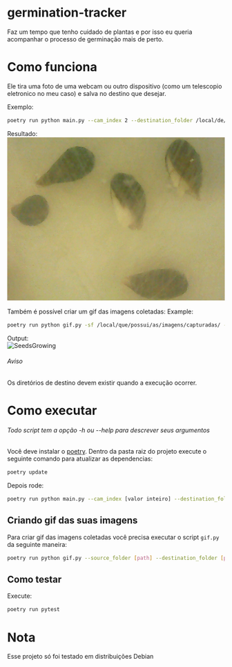 # germination-tracker
Faz um tempo que tenho cuidado de plantas e por isso eu queria acompanhar o processo de germinação mais de perto.

# Como funciona
Ele tira uma foto de uma webcam ou outro dispositivo (como um telescopio eletronico no meu caso) e salva no destino que desejar.

Exemplo:
```sh
poetry run python main.py --cam_index 2 --destination_folder /local/de/destino/do/aquivo/ --filename amostra
```
Resultado:\
![Seeds](https://github.com/FernnandoSussmann/germination-tracker/blob/main/samples/sample_2023-04-26%2011:35:55.568844.png?raw=true)

Também é possível criar um gif das imagens coletadas:
Example:
```sh
poetry run python gif.py -sf /local/que/possui/as/imagens/capturadas/ -df /local/de/destino/do/gif/ -fn sample -imf png
```

Output:\
![SeedsGrowing](https://github.com/FernnandoSussmann/germination-tracker/blob/creating_gif_from_images/samples/sample.gif?raw=true)

###### Aviso
Os diretórios de destino devem existir quando a execução ocorrer.

# Como executar
###### Todo script tem a opção -h ou --help para descrever seus argumentos 
Você deve instalar o [poetry](https://python-poetry.org/). Dentro da pasta raiz do projeto execute o seguinte comando para atualizar as dependencias:
```sh
poetry update
```
Depois rode:
```sh
poetry run python main.py --cam_index [valor inteiro] --destination_folder [path] --filename [string]
```

## Criando gif das suas imagens
Para criar gif das imagens coletadas você precisa executar o script `gif.py` da seguinte maneira:
```sh
poetry run python gif.py --source_folder [path] --destination_folder [path] --filename [valor str] --images_format [valor str] --duration [valor int (opcional)] --loops [valor int (opcional)]
```


## Como testar
Execute:
```sh
poetry run pytest
```

# Nota
Esse projeto só foi testado em distribuições Debian
